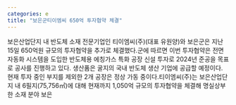 ```yaml
---
categories: e
title: "보은군티이엠씨 650억 투자협약 체결"
---
```

보은산업단지 내 반도체 소재 전문기업인 티이엠씨(주)(대표 유원양)와 보은군은 지난 15일 650억원 규모의 투자협약을 추가로 체결했다.군에 따르면 이번 투자협약은 전면 자동화 시스템을 도입한 반도체용 에칭가스 특화 공장 신설 투자로 2024년 준공을 목표로 공사를 진행하고 있다. 생산품은 굴지의 국내 반도체 생산 기업에 공급할 예정이다. 현재 투자 중인 부지를 제외한 2개 공장은 정상 가동 중이다.티이엠씨(주)는 보은산업단지 내 6필지(75,756㎡)에 대해 현재까지 1,050억 규모의 투자협약을 체결해 명실상부한 소재 분야 보은